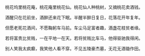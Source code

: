 桃花坞里桃花庵，桃花庵里桃花仙。桃花仙人种桃树，又摘桃花卖酒钱。

酒醒只在花前坐，酒醉还来花下眠。半醒半醉日复日，花落花开年复年。

但愿老死花酒间，不愿鞠躬车马前。车尘马足富者趣，酒盏花枝贫者缘。

若将富贵比贫贱，一在平地一在天。若将贫贱比车马，他得驱驰我得闲。

别人笑我太疯癫，我笑他人看不穿。不见五陵豪杰墓，无花无酒锄作田。